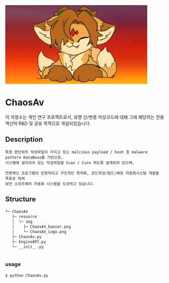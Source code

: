 <img src="./resource/img/ChaosAV_banner.png" width="450" height="250" alt="ChaosAv image file">

# ChaosAv
이 저장소는 개인 연구 프로젝트로서, 유명 신/변종 악성코드에 대해 그에 해당하는
전용 백신의 R&D 및 공유 목적으로 개설되었습니다.

## Description
```
특정 한단위의 악성파일이 가지고 있는 malcious payload / hash 등 malware pattern DataBase를 기반으로,
시스템에 설치되어 있는 악성파일을 Scan / Cure 하도록 설계되어 있으며,

전용백신 프로그램의 안정적이고 구조적인 최적화, 코드작성/빌드/배포 자동화시스템 개발을 목표로 하여
보안 소프트웨어 자동화 시스템을 도모하고 있습니다.
```

## Structure
```
└─ ChaosAV
   ├─ resource
   │  └─ img 
   │    ├─ ChaosAV_banner.png
   │    └─ ChaosAV_Logo.png
   ├─ ChaosAv.py
   ├─ EngineAPI.py
   └─ __init__.py
   
```
### usage
```python
$ python ChaosAv.py
```
